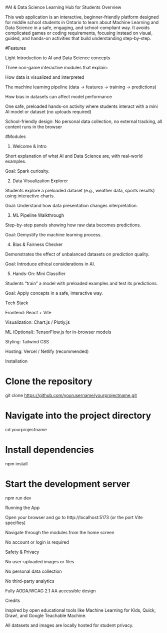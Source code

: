 #AI & Data Science Learning Hub for Students
Overview

This web application is an interactive, beginner-friendly platform designed for middle school students in Ontario to learn about Machine Learning and Data Science in a safe, engaging, and school-compliant way.
It avoids complicated games or coding requirements, focusing instead on visual, guided, and hands-on activities that build understanding step-by-step.

#Features

Light Introduction to AI and Data Science concepts

Three non-game interactive modules that explain:

How data is visualized and interpreted

The machine learning pipeline (data → features → training → predictions)

How bias in datasets can affect model performance

One safe, preloaded hands-on activity where students interact with a mini AI model or dataset (no uploads required)

School-friendly design: No personal data collection, no external tracking, all content runs in the browser

#Modules
1. Welcome & Intro

Short explanation of what AI and Data Science are, with real-world examples.

Goal: Spark curiosity.

2. Data Visualization Explorer

Students explore a preloaded dataset (e.g., weather data, sports results) using interactive charts.

Goal: Understand how data presentation changes interpretation.

3. ML Pipeline Walkthrough

Step-by-step panels showing how raw data becomes predictions.

Goal: Demystify the machine learning process.

4. Bias & Fairness Checker

Demonstrates the effect of unbalanced datasets on prediction quality.

Goal: Introduce ethical considerations in AI.

5. Hands-On: Mini Classifier

Students “train” a model with preloaded examples and test its predictions.

Goal: Apply concepts in a safe, interactive way.

Tech Stack

Frontend: React + Vite

Visualization: Chart.js / Plotly.js

ML (Optional): TensorFlow.js for in-browser models

Styling: Tailwind CSS

Hosting: Vercel / Netlify (recommended)

Installation
# Clone the repository
git clone https://github.com/yourusername/yourprojectname.git

# Navigate into the project directory
cd yourprojectname

# Install dependencies
npm install

# Start the development server
npm run dev

Running the App

Open your browser and go to http://localhost:5173 (or the port Vite specifies)

Navigate through the modules from the home screen

No account or login is required

Safety & Privacy

No user-uploaded images or files

No personal data collection

No third-party analytics

Fully AODA/WCAG 2.1 AA accessible design

Credits

Inspired by open educational tools like Machine Learning for Kids, Quick, Draw!, and Google Teachable Machine.

All datasets and images are locally hosted for student privacy.
